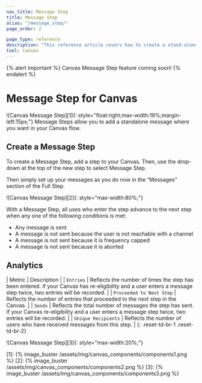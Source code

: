 ```yaml
---
nav_title: Message Step
title: Message Step
alias: "/message_step/"
page_order: 2

page_type: reference
description: "This reference article covers how to create a stand-alone message using the Canvas messaging step."
tool: Canvas
---
```


{% alert important %}
Canvas Message Step feature coming soon!
{% endalert %}

# Message Step for Canvas
![Canvas Message Step][1]{: style="float:right;max-width:19%;margin-left:15px;"}
Message Steps allow you to add a standalone message where you want in your Canvas flow.

## Create a Message Step

To create a Message Step, add a step to your Canvas. Then, use the drop-down at the top of the new step to select Message Step.

Then simply set up your messages as you do now in the “Messages” section of the Full Step.

![Canvas Message Step][2]{: style="max-width:80%;"}

With a Message Step, all uses who enter the step advance to the next step when any one of the following conditions is met:
- Any message is sent
- A message is not sent because the user is not reachable with a channel
- A message is not sent because it is frequency capped
- A message is not sent because it is aborted

## Analytics

| Metric | Description |
| `Entries` | Reflects the number of times the step has been entered. If your Canvas has re-eligibility and a user enters a message step twice, two entries will be recorded. |
| `Proceeded to Next Step` | Reflects the number of entries that proceeded to the next step in the Canvas. |
| `Sends` | Reflects the total number of messages the step has sent. If your Canvas re-eligibility and a user enters a message step twice, two entries will be recorded. |
| `Unique Recipients` | Reflects the number of users who have received messages from this step. |
{: .reset-td-br-1 .reset-td-br-2}

![Canvas Message Step][3]{: style="max-width:20%;"}


[1]: {% image_buster /assets/img/canvas_components/components1.png %}
[2]: {% image_buster /assets/img/canvas_components/components2.png %}
[3]: {% image_buster /assets/img/canvas_components/components3.png %}
